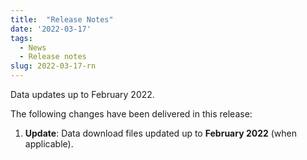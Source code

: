 ```yaml
---
title:  "Release Notes"
date: '2022-03-17'
tags:
  - News
  - Release notes
slug: 2022-03-17-rn
---
```


Data updates up to February 2022.

<!--more-->
The following changes have been delivered in this release:

1. **Update**: Data download files updated up to **February 2022** (when applicable).